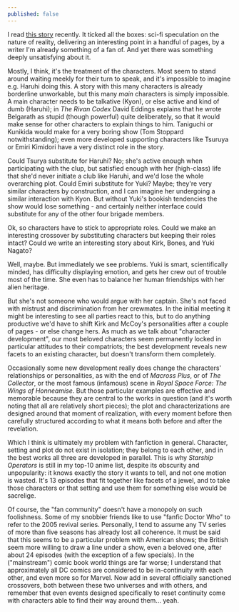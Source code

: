 ```yaml
---
published: false
---
```


I read [this story](http://www.fanfiction.net/s/5389450/) recently. It ticked all the boxes: sci-fi speculation on the nature of reality, delivering an interesting point in a handful of pages, by a writer I'm already something of a fan of. And yet there was something deeply unsatisfying about it.

Mostly, I think, it's the treatment of the characters. Most seem to stand around waiting meekly for their turn to speak, and it's impossible to imagine e.g. Haruhi doing this. A story with this many characters is already borderline unworkable, but this many *main* characters is simply impossible. A main character needs to be talkative (Kyon), or else active and kind of dumb (Haruhi); in *The Rivan Codex* David Eddings explains that he wrote Belgarath as stupid (though powerful) quite deliberately, so that it would make sense for other characters to explain things to him. Taniguchi or Kunikida would make for a very boring show (Tom Stoppard notwithstanding); even more developed supporting characters like Tsuruya or Emiri Kimidori have a very distinct role in the story.

Could Tsurya substitute for Haruhi? No; she's active enough when participating with the clup, but satisfied enough with her (high-class) life that she'd never initiate a club like Haruhi, and we'd lose the whole overarching plot. Could Emiri substitute for Yuki? Maybe; they're very similar characters by construction, and I can imagine her undergoing a similar interaction with Kyon. But without Yuki's bookish tendencies the show would lose something - and certainly neither interface could substitute for any of the other four brigade members.

Ok, so characters have to stick to appropriate roles. Could we make an interesting crossover by substituting characters but keeping their roles intact? Could we write an interesting story about Kirk, Bones, and Yuki Nagato?

Well, maybe. But immediately we see problems. Yuki is smart, scientifically minded, has difficulty displaying emotion, and gets her crew out of trouble most of the time. She even has to balance her human friendships with her alien heritage.

But she's not someone who would argue with her captain. She's not faced with mistrust and discrimination from her crewmates. In the initial meeting it might be interesting to see all parties react to this, but to do anything productive we'd have to shift Kirk and McCoy's personalities after a couple of pages - or else change hers. As much as we talk about "character development", our most beloved characters seem permanently locked in particular attitudes to their compatriots; the best development reveals new facets to an existing character, but doesn't transform them completely.

Occasionally some new development really does change the characters' relationships or personalities, as with the end of *Macross Plus*, or of *The Collector*, or the most famous (infamous) scene in *Royal Space Force: The Wings of Honneamise*. But those particular examples are effective and memorable because they are central to the works in question (and it's worth noting that all are relatively short pieces); the plot and characterizations are designed around that moment of realization, with every moment before then carefully structured according to what it means both before and after the revelation.

Which I think is ultimately my problem with fanfiction in general. Character, setting and plot do not exist in isolation; they belong to each other, and in the best works all three are developed in parallel. This is why *Starship Operators* is still in my top-10 anime list, despite its obscurity and unpopularity: it knows exactly the story it wants to tell, and not one motion is wasted. It's 13 episodes that fit together like facets of a jewel, and to take those characters or that setting and use them for something else would be sacrelige.

Of course, the "fan community" doesn't have a monopoly on such foolishness. Some of my snobbier friends like to use "fanfic Doctor Who" to refer to the 2005 revival series. Personally, I tend to assume any TV series of more than five seasons has already lost all coherence. It must be said that this seems to be a particular problem with American shows; the British seem more willing to draw a line under a show, even a beloved one, after about 24 episodes (with the exception of a few specials). In the ("mainstream") comic book world things are far worse; I understand that approximately all DC comics are considered to be in-continuity with each other, and even more so for Marvel. Now add in several officially sanctioned crossovers, both between these two universes and with others, and remember that even events designed specifically to reset continuity come with characters able to find their way around them... yeah.